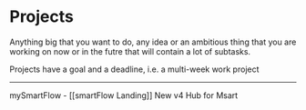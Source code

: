 # Projects
Anything big that you want to do, any idea or an ambitious thing that you are working on now or in the futre that will contain a lot of subtasks.

Projects have a goal and a deadline, i.e. a multi-week work project

---

mySmartFlow - [[smartFlow Landing]]
	New v4 Hub for Msart
